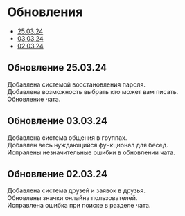 # Обновления
- [25.03.24](#Обновление)
- [03.03.24](#Обновление)
- [02.03.24](#Обновление)

## Обновление 25.03.24
Добавлена системой восстановления пароля.<br>
Добавлена возможность выбрать кто может вам писать.<br>
Обновление чата.<br>


## Обновление 03.03.24
Добавлена система общения в группах.<br>
Добавлен весь нуждающийся функционал для бесед.<br>
Испралены незначительные ошибки в обновлении чата.<br>


## Обновление 02.03.24
Добавлена система друзей и заявок в друзья.<br>
Обновлены значки онлайна пользователей.<br>
Исправлена ошибка при поиске в разделе чата.<br>



